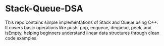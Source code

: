 # Stack-Queue-DSA
This repo contains simple implementations of Stack and Queue using C++. It covers basic operations like push, pop, enqueue, dequeue, peek, and isEmpty, helping beginners understand linear data structures through clean code examples.

